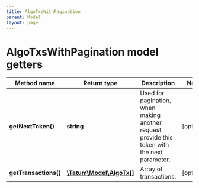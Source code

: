 ```yaml
---
title: AlgoTxsWithPagination
parent: Model
layout: page
---
```


# AlgoTxsWithPagination model getters

Method name | Return type | Description | Notes
------------ | ------------- | ------------- | -------------
**getNextToken()** | **string** | Used for pagination, when making another request provide this token with the next parameter. | [optional]
**getTransactions()** | [**\Tatum\Model\AlgoTx[]**](../AlgoTx) | Array of transactions. | [optional]

